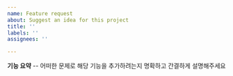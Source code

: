 ```yaml
---
name: Feature request
about: Suggest an idea for this project
title: ''
labels: ''
assignees: ''

---
```


**기능 요약**
-- 어떠한 문제로 해당 기능을 추가하려는지 명확하고 간결하게 설명해주세요
